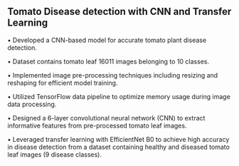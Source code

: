 ## Tomato Disease detection with CNN and Transfer Learning 

• Developed a CNN-based model for accurate tomato plant disease detection.

• Dataset contains tomato leaf 16011 images belonging to 10 classes.

• Implemented image pre-processing techniques including resizing and reshaping for efficient model training.

• Utilized TensorFlow data pipeline to optimize memory usage during image data processing.

• Designed a 6-layer convolutional neural network (CNN) to extract informative features from pre-processed tomato
leaf images.

• Leveraged transfer learning with EfficientNet B0 to achieve high accuracy in disease detection from a dataset
containing healthy and diseased tomato leaf images (9 disease classes).
